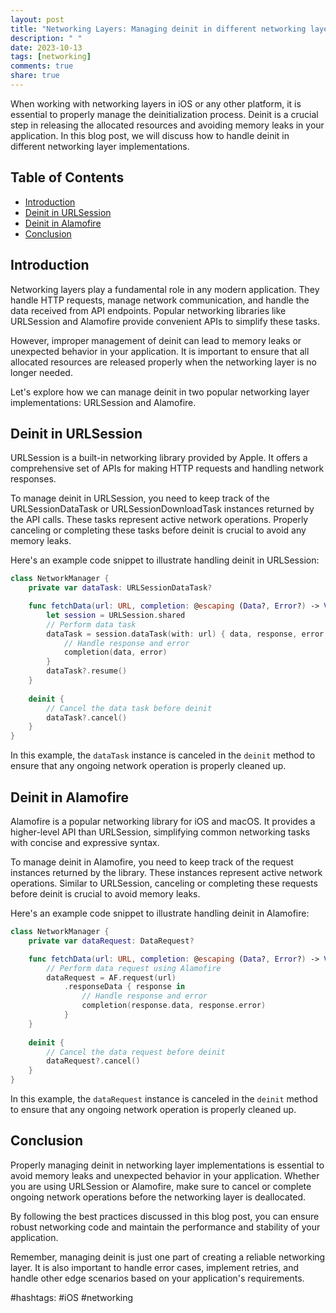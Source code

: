 ```yaml
---
layout: post
title: "Networking Layers: Managing deinit in different networking layer implementations"
description: " "
date: 2023-10-13
tags: [networking]
comments: true
share: true
---
```


When working with networking layers in iOS or any other platform, it is essential to properly manage the deinitialization process. Deinit is a crucial step in releasing the allocated resources and avoiding memory leaks in your application. In this blog post, we will discuss how to handle deinit in different networking layer implementations.

## Table of Contents
- [Introduction](#introduction)
- [Deinit in URLSession](#deinit-in-urlsession)
- [Deinit in Alamofire](#deinit-in-alamofire)
- [Conclusion](#conclusion)

## Introduction

Networking layers play a fundamental role in any modern application. They handle HTTP requests, manage network communication, and handle the data received from API endpoints. Popular networking libraries like URLSession and Alamofire provide convenient APIs to simplify these tasks.

However, improper management of deinit can lead to memory leaks or unexpected behavior in your application. It is important to ensure that all allocated resources are released properly when the networking layer is no longer needed.

Let's explore how we can manage deinit in two popular networking layer implementations: URLSession and Alamofire.

## Deinit in URLSession

URLSession is a built-in networking library provided by Apple. It offers a comprehensive set of APIs for making HTTP requests and handling network responses.

To manage deinit in URLSession, you need to keep track of the URLSessionDataTask or URLSessionDownloadTask instances returned by the API calls. These tasks represent active network operations. Properly canceling or completing these tasks before deinit is crucial to avoid any memory leaks.

Here's an example code snippet to illustrate handling deinit in URLSession:

```swift
class NetworkManager {
    private var dataTask: URLSessionDataTask?

    func fetchData(url: URL, completion: @escaping (Data?, Error?) -> Void) {
        let session = URLSession.shared
        // Perform data task
        dataTask = session.dataTask(with: url) { data, response, error in
            // Handle response and error
            completion(data, error)
        }
        dataTask?.resume()
    }
    
    deinit {
        // Cancel the data task before deinit
        dataTask?.cancel()
    }
}
```

In this example, the `dataTask` instance is canceled in the `deinit` method to ensure that any ongoing network operation is properly cleaned up.

## Deinit in Alamofire

Alamofire is a popular networking library for iOS and macOS. It provides a higher-level API than URLSession, simplifying common networking tasks with concise and expressive syntax.

To manage deinit in Alamofire, you need to keep track of the request instances returned by the library. These instances represent active network operations. Similar to URLSession, canceling or completing these requests before deinit is crucial to avoid memory leaks.

Here's an example code snippet to illustrate handling deinit in Alamofire:

```swift
class NetworkManager {
    private var dataRequest: DataRequest?

    func fetchData(url: URL, completion: @escaping (Data?, Error?) -> Void) {
        // Perform data request using Alamofire
        dataRequest = AF.request(url)
            .responseData { response in
                // Handle response and error
                completion(response.data, response.error)
            }
    }
    
    deinit {
        // Cancel the data request before deinit
        dataRequest?.cancel()
    }
}
```

In this example, the `dataRequest` instance is canceled in the `deinit` method to ensure that any ongoing network operation is properly cleaned up.

## Conclusion

Properly managing deinit in networking layer implementations is essential to avoid memory leaks and unexpected behavior in your application. Whether you are using URLSession or Alamofire, make sure to cancel or complete ongoing network operations before the networking layer is deallocated.

By following the best practices discussed in this blog post, you can ensure robust networking code and maintain the performance and stability of your application.

Remember, managing deinit is just one part of creating a reliable networking layer. It is also important to handle error cases, implement retries, and handle other edge scenarios based on your application's requirements.

#hashtags: #iOS #networking